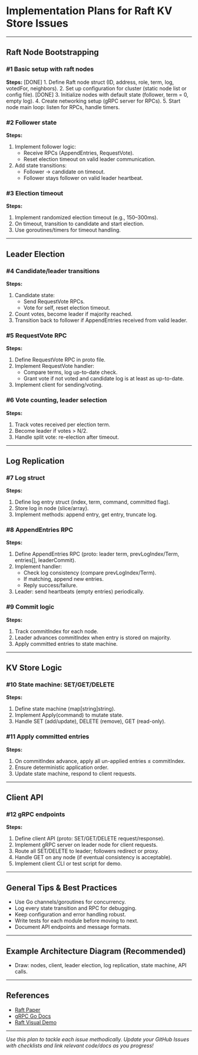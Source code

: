 # Implementation Plans for Raft KV Store Issues

---

## Raft Node Bootstrapping

### #1 Basic setup with raft nodes
**Steps:**
[DONE] 1. Define Raft node struct (ID, address, role, term, log, votedFor, neighbors).
2. Set up configuration for cluster (static node list or config file).
[DONE] 3. Initialize nodes with default state (follower, term = 0, empty log).
4. Create networking setup (gRPC server for RPCs).
5. Start node main loop: listen for RPCs, handle timers.

### #2 Follower state
**Steps:**
1. Implement follower logic:  
   - Receive RPCs (AppendEntries, RequestVote).
   - Reset election timeout on valid leader communication.
2. Add state transitions:  
   - Follower → candidate on timeout.
   - Follower stays follower on valid leader heartbeat.

### #3 Election timeout
**Steps:**
1. Implement randomized election timeout (e.g., 150–300ms).
2. On timeout, transition to candidate and start election.
3. Use goroutines/timers for timeout handling.

---

## Leader Election

### #4 Candidate/leader transitions
**Steps:**
1. Candidate state:  
   - Send RequestVote RPCs.
   - Vote for self, reset election timeout.
2. Count votes, become leader if majority reached.
3. Transition back to follower if AppendEntries received from valid leader.

### #5 RequestVote RPC
**Steps:**
1. Define RequestVote RPC in proto file.
2. Implement RequestVote handler:  
   - Compare terms, log up-to-date check.
   - Grant vote if not voted and candidate log is at least as up-to-date.
3. Implement client for sending/voting.

### #6 Vote counting, leader selection
**Steps:**
1. Track votes received per election term.
2. Become leader if votes > N/2.
3. Handle split vote: re-election after timeout.

---

## Log Replication

### #7 Log struct
**Steps:**
1. Define log entry struct (index, term, command, committed flag).
2. Store log in node (slice/array).
3. Implement methods: append entry, get entry, truncate log.

### #8 AppendEntries RPC
**Steps:**
1. Define AppendEntries RPC (proto: leader term, prevLogIndex/Term, entries[], leaderCommit).
2. Implement handler:  
   - Check log consistency (compare prevLogIndex/Term).
   - If matching, append new entries.
   - Reply success/failure.
3. Leader: send heartbeats (empty entries) periodically.

### #9 Commit logic
**Steps:**
1. Track commitIndex for each node.
2. Leader advances commitIndex when entry is stored on majority.
3. Apply committed entries to state machine.

---

## KV Store Logic

### #10 State machine: SET/GET/DELETE
**Steps:**
1. Define state machine (map[string]string).
2. Implement Apply(command) to mutate state.
3. Handle SET (add/update), DELETE (remove), GET (read-only).

### #11 Apply committed entries
**Steps:**
1. On commitIndex advance, apply all un-applied entries ≤ commitIndex.
2. Ensure deterministic application order.
3. Update state machine, respond to client requests.

---

## Client API

### #12 gRPC endpoints
**Steps:**
1. Define client API (proto: SET/GET/DELETE request/response).
2. Implement gRPC server on leader node for client requests.
3. Route all SET/DELETE to leader; followers redirect or proxy.
4. Handle GET on any node (if eventual consistency is acceptable).
5. Implement client CLI or test script for demo.

---

## General Tips & Best Practices

- Use Go channels/goroutines for concurrency.
- Log every state transition and RPC for debugging.
- Keep configuration and error handling robust.
- Write tests for each module before moving to next.
- Document API endpoints and message formats.

---

## Example Architecture Diagram (Recommended)

- Draw: nodes, client, leader election, log replication, state machine, API calls.

---

## References

- [Raft Paper](https://raft.github.io/raft.pdf)
- [gRPC Go Docs](https://grpc.io/docs/languages/go/)
- [Raft Visual Demo](https://thesecretlivesofdata.com/raft/)

---

*Use this plan to tackle each issue methodically. Update your GitHub Issues with checklists and link relevant code/docs as you progress!*